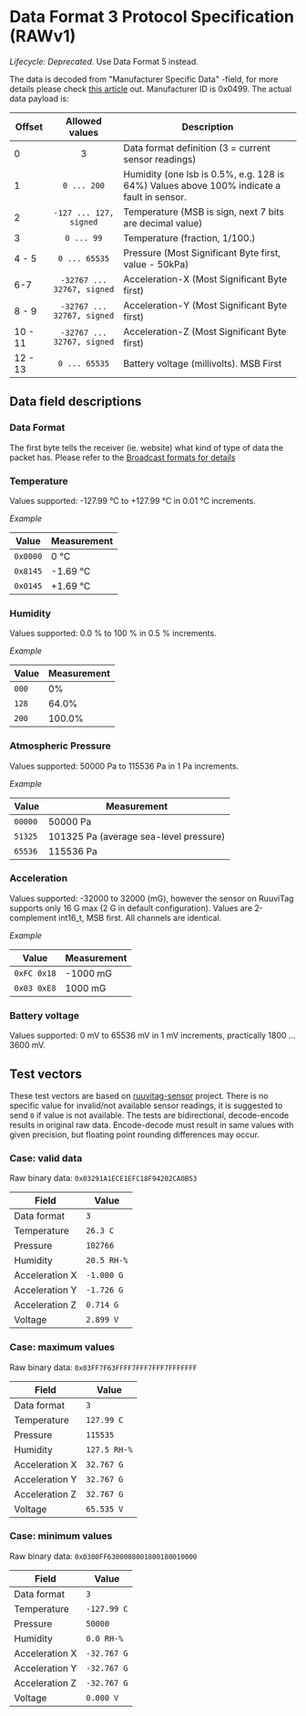 # Data Format 3 Protocol Specification (RAWv1)
*Lifecycle: Deprecated*. Use Data Format 5 instead.

The data is decoded from "Manufacturer Specific Data" -field, for more details please check [this article](http://www.argenox.com/a-ble-advertising-primer/) out.
Manufacturer ID is 0x0499. 
The actual data payload is: 

Offset | Allowed values | Description
-----|:-----:|-----------
 0 | 3 | Data format definition (3 = current sensor readings)
 1 | `0 ... 200` | Humidity (one lsb is 0.5%, e.g. 128 is 64%) Values above 100% indicate a fault in sensor.
 2 | `-127 ... 127, signed` | Temperature (MSB is sign, next 7 bits are decimal value)
 3 | `0 ... 99` | Temperature (fraction, 1/100.)
 4 - 5| `0 ... 65535` | Pressure (Most Significant Byte first, value - 50kPa)
 6-7 | `-32767 ... 32767, signed`  | Acceleration-X (Most Significant Byte first)
 8 - 9 | `-32767 ... 32767, signed`  | Acceleration-Y (Most Significant Byte first)
 10 - 11| `-32767 ... 32767, signed`  | Acceleration-Z (Most Significant Byte first)
 12 - 13| `0 ... 65535` | Battery voltage (millivolts). MSB First

## Data field descriptions 

### Data Format
The first byte tells the receiver (ie. website) what kind of type of data the packet has.
Please refer to the [Broadcast formats for details](./broadcast_formats)

### Temperature
Values supported: -127.99 °C to +127.99 °C in 0.01 °C increments.

_Example_ 

Value | Measurement
----|-----------
 `0x0000` | 0 °C
 `0x8145` | -1.69 °C
 `0x0145` | +1.69 °C

### Humidity
Values supported: 0.0 % to 100 % in 0.5 % increments.

_Example_

Value | Measurement
----|-----------
 `000` | 0%
 `128` | 64.0%
 `200` | 100.0%

### Atmospheric Pressure
Values supported: 50000 Pa to 115536 Pa in 1 Pa increments.

_Example_

Value | Measurement
----|-----------
 `00000` | 50000 Pa
 `51325` | 101325 Pa (average sea-level pressure)
 `65536` | 115536 Pa
 
### Acceleration
Values supported: -32000 to 32000 (mG), however the sensor on RuuviTag supports only 16 G max (2 G in default configuration).
Values are 2-complement int16_t, MSB first. All channels are identical.

_Example_

Value | Measurement
----|-----------
 `0xFC 0x18` | -1000 mG
 `0x03 0xE8` | 1000 mG

### Battery voltage
Values supported: 0 mV to 65536 mV in 1 mV increments, practically 1800 ... 3600 mV. 

## Test vectors
These test vectors are based on [ruuvitag-sensor](https://github.com/ttu/ruuvitag-sensor/tree/master/tests) project.
There is no specific value for invalid/not available sensor readings, it is suggested to send `0` if value is not available. 
The tests are bidirectional, decode-encode results in original raw data. 
Encode-decode must result in same values with given precision, but floating point rounding differences may occur.

### Case: valid data
Raw binary data: `0x03291A1ECE1EFC18F94202CA0B53`

Field | Value
------|------
Data format | `3`
Temperature | `26.3 C`
Pressure    | `102766`
Humidity    | `20.5 RH-%`
Acceleration X | `-1.000 G`
Acceleration Y | `-1.726 G`
Acceleration Z | `0.714 G`
Voltage     | `2.899 V`

### Case: maximum values
Raw binary data: `0x03FF7F63FFFF7FFF7FFF7FFFFFFF`

Field | Value
------|------
Data format | `3`
Temperature | `127.99 C`
Pressure    | `115535`
Humidity    | `127.5 RH-%`
Acceleration X | `32.767 G`
Acceleration Y | `32.767 G`
Acceleration Z | `32.767 G`
Voltage     | `65.535 V`

### Case: minimum values
Raw binary data: `0x0300FF6300008001800180010000`

Field | Value
------|------
Data format | `3`
Temperature | `-127.99 C`
Pressure    | `50000`
Humidity    | `0.0 RH-%`
Acceleration X | `-32.767 G`
Acceleration Y | `-32.767 G`
Acceleration Z | `-32.767 G`
Voltage     | `0.000 V`
